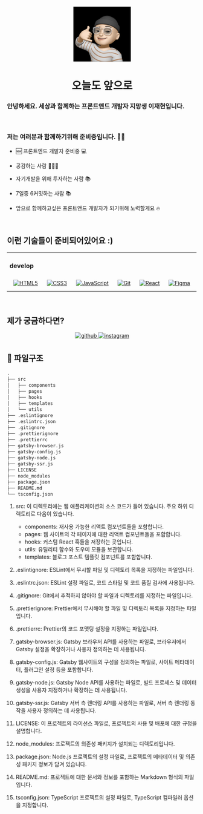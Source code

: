 <p align="center">
  <a href="https://github.com/tol0608">
    <img alt="jaehyeon" src="static/ljh.jpeg" width="30%"/>
  </a>
</p>
<h1 align="center">
  오늘도 앞으로
</h1>

### 안녕하세요. 세상과 함께하는 프론트앤드 개발자 지망생 이재현입니다.

<br/>

### 저는 여러분과 함께하기위해 준비중입니다. 🧑‍💻

- 🆕 프론트엔드 개발자 준비중 💻


- 공감하는 사람 👨‍👩‍👦


- 자기개발을 위해 투자하는 사람 📚


- 7일중 6커밋하는 사람 📚


- 앞으로 함께하고싶은 프론트앤드 개발자가 되기위해 노력할게요 🔥

<br/>  

## 이런 기술들이 준비되어있어요 :)

<table><tr><td valign="top" width="100%">

### develop

<div align="center">
<a href="https://en.wikipedia.org/wiki/HTML5" target="_blank"><img style="margin: 10px" src="https://profilinator.rishav.dev/skills-assets/html5-original-wordmark.svg" alt="HTML5" height="75" /></a>  
<a href="https://www.w3schools.com/css/" target="_blank"><img style="margin: 10px" src="https://profilinator.rishav.dev/skills-assets/css3-original-wordmark.svg" alt="CSS3" height="75" /></a>  
<a href="https://www.javascript.com/" target="_blank"><img style="margin: 10px" src="https://profilinator.rishav.dev/skills-assets/javascript-original.svg" alt="JavaScript" height="75" /></a>   
<a href="https://github.com/" target="_blank"><img style="margin: 10px" src="https://profilinator.rishav.dev/skills-assets/git-scm-icon.svg" alt="Git" height="75" /></a>  
<a href="https://reactjs.org/" target="_blank"><img style="margin: 10px" src="https://profilinator.rishav.dev/skills-assets/react-original-wordmark.svg" alt="React" height="75" /></a>
<a href="https://www.figma.com/" target="_blank"><img style="margin: 10px" src="https://profilinator.rishav.dev/skills-assets/figma-icon.svg" alt="Figma" height="75" /></a> 
</div>
</td>
</tr></table>
<br />

## 제가 궁금하다면?

<div align="center">
<a href="https://github.com/tol0608" target="_blank">
<img src=https://img.shields.io/badge/github-%2324292e.svg?&style=for-the-badge&logo=github&logoColor=white alt=github style="margin-bottom: 5px;" />
</a>
<a href="https://www.instagram.com/bam_ddo_ri" target="_blank">
<img src=https://img.shields.io/badge/instagram-%23000000.svg?&style=for-the-badge&logo=instagram&logoColor=white alt=instagram style="margin-bottom: 5px;" />
</a>  
</div>  

## 🧐 파일구조

    .
    ├── src
    │   ├── components
    │   ├── pages
    │   ├── hooks
    │   ├── templates
    │   └── utils
    ├── .eslintignore
    ├── .eslintrc.json
    ├── .gitignore
    ├── .prettierignore
    ├── .prettierrc
    ├── gatsby-browser.js
    ├── gatsby-config.js
    ├── gatsby-node.js
    ├── gatsby-ssr.js
    ├── LICENSE
    ├── node_modules
    ├── package.json
    ├── README.md
    └── tsconfig.json

1. src: 이 디렉토리에는 웹 애플리케이션의 소스 코드가 들어 있습니다. 주요 하위 디렉토리로 다음이 있습니다.

    - components: 재사용 가능한 리액트 컴포넌트들을 포함합니다.
    - pages: 웹 사이트의 각 페이지에 대한 리액트 컴포넌트들을 포함합니다.
    - hooks: 커스텀 React 훅들을 저장하는 곳입니다.
    - utils: 유틸리티 함수와 도우미 모듈을 보관합니다.
    - templates: 블로그 포스트 템플릿 컴포넌트를 포함합니다.

2. .eslintignore: ESLint에서 무시할 파일 및 디렉토리 목록을 지정하는 파일입니다.

3. .eslintrc.json: ESLint 설정 파일로, 코드 스타일 및 코드 품질 검사에 사용됩니다.

4. .gitignore: Git에서 추적하지 않아야 할 파일과 디렉토리를 지정하는 파일입니다.

5. .prettierignore: Prettier에서 무시해야 할 파일 및 디렉토리 목록을 지정하는 파일입니다.

6. .prettierrc: Prettier의 코드 포맷팅 설정을 지정하는 파일입니다.

7. gatsby-browser.js: Gatsby 브라우저 API를 사용하는 파일로, 브라우저에서 Gatsby 설정을 확장하거나 사용자 정의하는 데 사용됩니다.

8. gatsby-config.js: Gatsby 웹사이트의 구성을 정의하는 파일로, 사이트 메타데이터, 플러그인 설정 등을 포함합니다.

9. gatsby-node.js: Gatsby Node API를 사용하는 파일로, 빌드 프로세스 및 데이터 생성을 사용자 지정하거나 확장하는 데 사용됩니다.

10. gatsby-ssr.js: Gatsby 서버 측 렌더링 API를 사용하는 파일로, 서버 측 렌더링 동작을 사용자 정의하는 데 사용됩니다.

11. LICENSE: 이 프로젝트의 라이선스 파일로, 프로젝트의 사용 및 배포에 대한 규정을 설명합니다.

12. node_modules: 프로젝트의 의존성 패키지가 설치되는 디렉토리입니다.

13. package.json: Node.js 프로젝트의 설정 파일로, 프로젝트의 메타데이터 및 의존성 패키지 정보가 담겨 있습니다.

14. README.md: 프로젝트에 대한 문서와 정보를 포함하는 Markdown 형식의 파일입니다.

15. tsconfig.json: TypeScript 프로젝트의 설정 파일로, TypeScript 컴파일러 옵션을 지정합니다.

